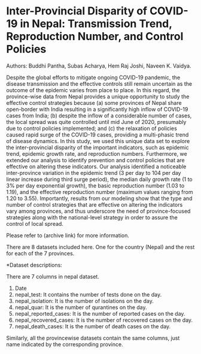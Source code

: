 # Inter-Provincial Disparity of COVID-19 in Nepal: Transmission Trend, Reproduction Number, and Control Policies

Authors: Buddhi Pantha, Subas Acharya, Hem Raj Joshi, Naveen K. Vaidya.

Despite the global efforts to mitigate ongoing COVID-19 pandemic, the disease transmission and the effective controls still remain uncertain as the outcome of the epidemic varies from place to place. In this regard, the province-wise data from Nepal provides a unique opportunity to study the effective control strategies because (a) some provinces of Nepal share open-border with India resulting in a significantly high inflow of COVID-19 cases from India; (b) despite the inflow of a considerable number of cases, the local spread was quite controlled until mid June of 2020, presumably due to control policies implemented; and (c) the relaxation of policies caused rapid surge of the COVID-19 cases, providing a multi-phasic trend of disease dynamics. In this study, we used this unique data set to explore the inter-provincial disparity of the important indicators, such as epidemic trend, epidemic growth rate, and reproduction numbers. Furthermore, we extended our analysis to identify prevention and control policies that are effective on altering these indicators. Our analysis identified a noticeable inter-province variation in the epidemic trend (3 per day to 104 per day linear increase during third surge period), the median daily growth rate (1 to 3\% per day exponential growth), the basic reproduction number (1.03 to 1.19), and the effective reproduction number (maximum values ranging from 1.20 to 3.55). Importantly, results from our modeling show that the type and number of control strategies that are effective on altering the indicators vary among provinces, and thus underscore the need of province-focused strategies along with the national-level strategy in order to assure the control of local spread.  

Please refer to (archive link) for more information.

There are 8 datasets included here. One for the country (Nepal) and the rest for each of the 7 provinces.

*Dataset descriptions:

There are 7 columns in nepal dataset. 
1. Date
2. nepal_test: It contains the number of tests done on the day.
3. nepal_isolation: It is the number of isolations on the day.
4. nepal_quar: It is the number of qurantines on the day.
5. nepal_reported_cases: It is the number of reported cases on the day.
6. nepal_recovered_cases: It is the number of recovered cases on the day.
7. nepal_death_cases: It is the number of death cases on the day.

Similarly, all the provincewise datasets contain the same columns, just name indicated by the corresponding province.
